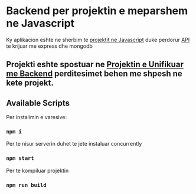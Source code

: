 # Backend per projektin e meparshem ne Javascript

Ky aplikacion eshte ne sherbim te [projektit ne Javascript](https://github.com/arionkosturi/JavascriptProject) duke perdorur [API](https://github.com/arionkosturi/api-v2) te krijuar me express dhe mongodb

## Projekti eshte spostuar ne [Projektin e Unifikuar me Backend](https://github.com/arionkosturi/React-Project-Unified-with-Backend) perditesimet behen me shpesh ne kete projekt.
## Available Scripts

Per instalimin e varesive:

### `npm i`

Per te nisur serverin duhet te jete instaluar concurrently

### `npm start`

Per te kompiluar projektin

### `npm run build`

